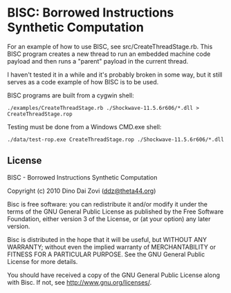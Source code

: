# BISC: Borrowed Instructions Synthetic Computation

For an example of how to use BISC, see src/CreateThreadStage.rb. This
BISC program creates a new thread to run an embedded machine code
payload and then runs a "parent" payload in the current thread.

I haven't tested it in a while and it's probably broken in some way,
but it still serves as a code example of how BISC is to be used.

BISC programs are built from a cygwin shell:

    ./examples/CreateThreadStage.rb ./Shockwave-11.5.6r606/*.dll > CreateThreadStage.rop

Testing must be done from a Windows CMD.exe shell:

    ./data/test-rop.exe CreateThreadStage.rop ./Shockwave-11.5.6r606/*.dll

## License

BISC - Borrowed Instructions Synthetic Computation

Copyright (c) 2010 Dino Dai Zovi (ddz@theta44.org)

Bisc is free software: you can redistribute it and/or modify
it under the terms of the GNU General Public License as published by
the Free Software Foundation, either version 3 of the License, or
(at your option) any later version.

Bisc is distributed in the hope that it will be useful,
but WITHOUT ANY WARRANTY; without even the implied warranty of
MERCHANTABILITY or FITNESS FOR A PARTICULAR PURPOSE.  See the
GNU General Public License for more details.

You should have received a copy of the GNU General Public License
along with Bisc.  If not, see <http://www.gnu.org/licenses/>.
